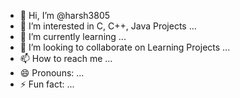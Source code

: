 - 👋 Hi, I’m @harsh3805
- 👀 I’m interested in C, C++, Java Projects ...
- 🌱 I’m currently learning ...
- 💞️ I’m looking to collaborate on Learning Projects ...
- 📫 How to reach me  ...
- 😄 Pronouns: ...
- ⚡ Fun fact: ...

<!---
harsh3805/harsh3805 is a ✨ special ✨ repository because its `README.md` (this file) appears on your GitHub profile.
You can click the Preview link to take a look at your changes.
--->
